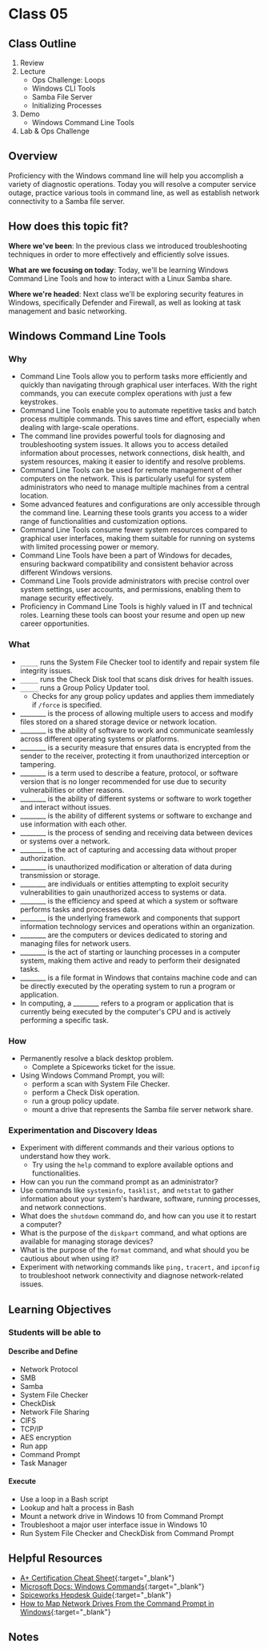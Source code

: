 # Class 05

## Class Outline

1. Review
1. Lecture
    - Ops Challenge: Loops
    - Windows CLI Tools
    - Samba File Server
    - Initializing Processes
1. Demo
    - Windows Command Line Tools
1. Lab & Ops Challenge

## Overview

Proficiency with the Windows command line will help you accomplish a variety of diagnostic operations. Today you will resolve a computer service outage, practice various tools in command line, as well as establish network connectivity to a Samba file server.

## How does this topic fit?

**Where we've been**:
In the previous class we introduced troubleshooting techniques in order to more effectively and efficiently solve issues.

**What are we focusing on today**:
Today, we'll be learning Windows Command Line Tools and how to interact with a Linux Samba share.

**Where we're headed**:
Next class we'll be exploring security features in Windows, specifically Defender and Firewall, as well as looking at task management and basic networking.

## Windows Command Line Tools

### Why
- Command Line Tools allow you to perform tasks more efficiently and quickly than navigating through graphical user interfaces. With the right commands, you can execute complex operations with just a few keystrokes.
- Command Line Tools enable you to automate repetitive tasks and batch process multiple commands. This saves time and effort, especially when dealing with large-scale operations.
- The command line provides powerful tools for diagnosing and troubleshooting system issues. It allows you to access detailed information about processes, network connections, disk health, and system resources, making it easier to identify and resolve problems.
- Command Line Tools can be used for remote management of other computers on the network. This is particularly useful for system administrators who need to manage multiple machines from a central location.
- Some advanced features and configurations are only accessible through the command line. Learning these tools grants you access to a wider range of functionalities and customization options.
- Command Line Tools consume fewer system resources compared to graphical user interfaces, making them suitable for running on systems with limited processing power or memory.
- Command Line Tools have been a part of Windows for decades, ensuring backward compatibility and consistent behavior across different Windows versions.
- Command Line Tools provide administrators with precise control over system settings, user accounts, and permissions, enabling them to manage security effectively.
- Proficiency in Command Line Tools is highly valued in IT and technical roles. Learning these tools can boost your resume and open up new career opportunities.

### What
- `_____` runs the System File Checker tool to identify and repair system file integrity issues.
- `_____` runs the Check Disk tool that scans disk drives for health issues.
- `_____` runs a Group Policy Updater tool.
  - Checks for any group policy updates and applies them immediately if `/force` is specified.
- ________ is the process of allowing multiple users to access and modify files stored on a shared storage device or network location.
- ________ is the ability of software to work and communicate seamlessly across different operating systems or platforms.
- ________ is a security measure that ensures data is encrypted from the sender to the receiver, protecting it from unauthorized interception or tampering.
- ________ is a term used to describe a feature, protocol, or software version that is no longer recommended for use due to security vulnerabilities or other reasons.
- ________ is the ability of different systems or software to work together and interact without issues.
- ________ is the ability of different systems or software to exchange and use information with each other.
- ________ is the process of sending and receiving data between devices or systems over a network.
- ________ is the act of capturing and accessing data without proper authorization.
- ________ is unauthorized modification or alteration of data during transmission or storage.
- ________ are individuals or entities attempting to exploit security vulnerabilities to gain unauthorized access to systems or data.
- ________ is the efficiency and speed at which a system or software performs tasks and processes data.
- ________ is the underlying framework and components that support information technology services and operations within an organization.
- ________ are the computers or devices dedicated to storing and managing files for network users.
- ________ is the act of starting or launching processes in a computer system, making them active and ready to perform their designated tasks.
- ________ is a file format in Windows that contains machine code and can be directly executed by the operating system to run a program or application.
- In computing, a ________ refers to a program or application that is currently being executed by the computer's CPU and is actively performing a specific task.

### How
- Permanently resolve a black desktop problem.
  - Complete a Spiceworks ticket for the issue.
- Using Windows Command Prompt, you will:
  - perform a scan with System File Checker.
  - perform a Check Disk operation.
  - run a group policy update.
  - mount a drive that represents the Samba file server network share.

### Experimentation and Discovery Ideas
- Experiment with different commands and their various options to understand how they work.
  - Try using the `help` command to explore available options and functionalities.
- How can you run the command prompt as an administrator?
- Use commands like `systeminfo,` `tasklist,` and `netstat` to gather information about your system's hardware, software, running processes, and network connections.
- What does the `shutdown` command do, and how can you use it to restart a computer?
- What is the purpose of the `diskpart` command, and what options are available for managing storage devices?
- What is the purpose of the `format` command, and what should you be cautious about when using it?
- Experiment with networking commands like `ping,` `tracert,` and `ipconfig` to troubleshoot network connectivity and diagnose network-related issues.

## Learning Objectives

### Students will be able to

#### Describe and Define

- Network Protocol
- SMB
- Samba
- System File Checker
- CheckDisk
- Network File Sharing
- CIFS
- TCP/IP
- AES encryption
- Run app
- Command Prompt
- Task Manager

#### Execute

- Use a loop in a Bash script
- Lookup and halt a process in Bash
- Mount a network drive in Windows 10 from Command Prompt
- Troubleshoot a major user interface issue in Windows 10
- Run System File Checker and CheckDisk from Command Prompt

## Helpful Resources

- [A+ Certification Cheat Sheet](https://gcit.enschool.org/ourpages/auto/2017/8/2/56105037/220%20901%20Cheat%20Sheet%202017.pdf){:target="_blank"}
- [Microsoft Docs: Windows Commands](https://docs.microsoft.com/en-us/windows-server/administration/windows-commands/windows-commands#s){:target="_blank"}
- [Spiceworks Hepdesk Guide](https://community.spiceworks.com/support/help-desk-cloud-edition/start){:target="_blank"}
- [How to Map Network Drives From the Command Prompt in Windows](https://www.howtogeek.com/118452/how-to-map-network-drives-from-the-command-prompt-in-windows/){:target="_blank"}

## Notes
